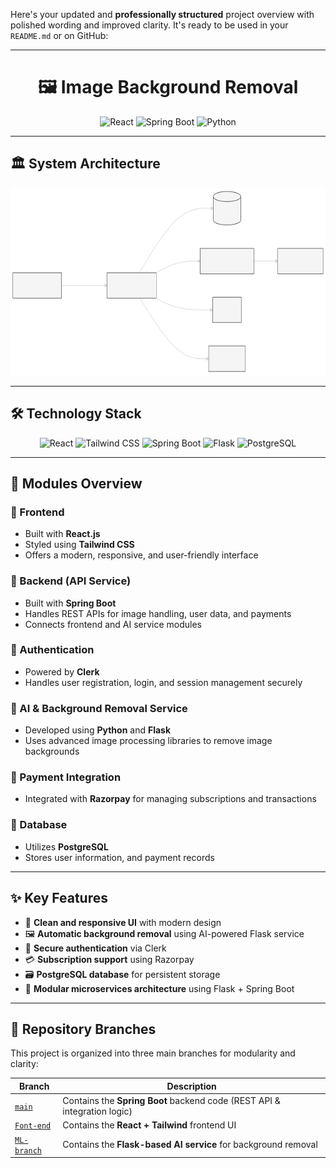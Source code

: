 Here's your updated and **professionally structured** project overview with polished wording and improved clarity. It's ready to be used in your `README.md` or on GitHub:

---

<div align="center">
  <h1>🖼️ Image Background Removal</h1>

  <div>
    <img src="https://img.icons8.com/?size=100&id=NfbyHexzVEDk&format=png&color=000000" height="50" width="50" alt="React" />
    <img src="https://img.icons8.com/?size=100&id=90519&format=png&color=000000" height="50" width="50" alt="Spring Boot" />
    <img src="https://img.icons8.com/?size=100&id=13441&format=png&color=000000" height="50" width="50" alt="Python" />
  </div>
</div>

---

## 🏛 System Architecture

<div align="center">
  <img src="assets/project_architecture.svg" height="300" alt="System Architecture"/>
</div>

---

## 🛠 Technology Stack

<div align="center">
  <img src="https://img.icons8.com/?size=100&id=NfbyHexzVEDk&format=png&color=000000" height="50" width="50" alt="React" />
  <img src="https://img.icons8.com/?size=100&id=4PiNHtUJVbLs&format=png&color=000000" height="50" width="50" alt="Tailwind CSS" />
  <img src="https://img.icons8.com/?size=100&id=90519&format=png&color=000000" height="50" width="50" alt="Spring Boot" />
  <img src="https://img.icons8.com/?size=100&id=hCWb1IvpcBZ0&format=png&color=000000" height="50" width="50" alt="Flask" />
  <img src="https://img.icons8.com/?size=100&id=JRnxU7ZWP4mi&format=png&color=000000" height="50" width="50" alt="PostgreSQL" />
</div>

---

## 🧩 Modules Overview

### 🔹 Frontend

* Built with **React.js**
* Styled using **Tailwind CSS**
* Offers a modern, responsive, and user-friendly interface

### 🔹 Backend (API Service)

* Built with **Spring Boot**
* Handles REST APIs for image handling, user data, and payments
* Connects frontend and AI service modules

### 🔹 Authentication

* Powered by **Clerk**
* Handles user registration, login, and session management securely

### 🔹 AI & Background Removal Service

* Developed using **Python** and **Flask**
* Uses advanced image processing libraries to remove image backgrounds

### 🔹 Payment Integration

* Integrated with **Razorpay** for managing subscriptions and transactions

### 🔹 Database

* Utilizes **PostgreSQL**
* Stores user information, and payment records

---

## ✨ Key Features

* 🚀 **Clean and responsive UI** with modern design
* 🖼️ **Automatic background removal** using AI-powered Flask service
* 🔐 **Secure authentication** via Clerk
* 💳 **Subscription support** using Razorpay
* 🗃️ **PostgreSQL database** for persistent storage
* 🔌 **Modular microservices architecture** using Flask + Spring Boot

---

## 🌿 Repository Branches

This project is organized into three main branches for modularity and clarity:

| Branch                                                                                                        | Description                                                              |
| ------------------------------------------------------------------------------------------------------------- | ------------------------------------------------------------------------ |
| [`main`](https://github.com/soumyadip-adak99/Remove-image-background-spring-boot-project)                     | Contains the **Spring Boot** backend code (REST API & integration logic) |
| [`Font-end`](https://github.com/soumyadip-adak99/Remove-image-background-spring-boot-project/tree/Font-end)   | Contains the **React + Tailwind** frontend UI                            |
| [`ML-branch`](https://github.com/soumyadip-adak99/Remove-image-background-spring-boot-project/tree/ML-branch) | Contains the **Flask-based AI service** for background removal           |

